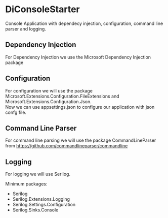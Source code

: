 # DiConsoleStarter
Console Application with dependecy injection, configuration, command line parser and logging.

## Dependency Injection
For Dependency Injection we use the Microsoft Dependency Injection package

## Configuration
For configuration we will use the package Microsoft.Extensions.Configuration.FileExtensions and Microsoft.Extensions.Configuration.Json.  
Now we can use appsettings.json to configure our application with json confg file.

## Command Line Parser
For command line parsing we will use the package CommandLineParser from https://github.com/commandlineparser/commandline  

## Logging 
For logging we will use Serilog.   

Minimum packages:
- Serilog
- Serilog.Extensions.Logging
- Serilog.Settings.Configuration
- Serilog.Sinks.Console



